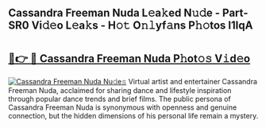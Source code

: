 ## Cassandra Freeman Nuda L𝚎a𝚔ed N𝚞𝚍e - Part-SR0 Vi𝚍𝚎o L𝚎a𝚔s - H𝚘𝚝 O𝚗𝚕yf𝚊ns P𝚑𝚘tos l1IqA

# <h2><a href="http://kfddyjc.oniu.top/?m=Cassandra+Freeman+Nuda">🔗👉 🔴 Cassandra Freeman Nuda P𝚑ot𝚘𝚜 V𝚒d𝚎o</a></h2>

[![Cassandra Freeman Nuda Nu𝚍e𝚜](https://i.imgur.com/0qMVB7G.gif)](http://kfddyjc.oniu.top/?m=Cassandra+Freeman+Nuda)
Virtual artist and entertainer Cassandra Freeman Nuda, acclaimed for sharing dance and lifestyle inspiration through popular dance trends and brief films. The public persona of Cassandra Freeman Nuda is synonymous with openness and genuine connection, but the hidden dimensions of his personal life remain a mystery.  
